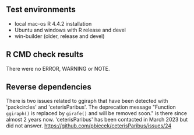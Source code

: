 ## Test environments

* local mac-os R 4.4.2 installation
* Ubuntu and windows with R release and devel
* win-builder (older, release and devel)

## R CMD check results

There were no ERROR, WARNING or NOTE.

## Reverse dependencies

There is two issues related to ggiraph that have been detected with 
'packcircles' and 'ceterisParibus'. The deprecation message 
"Function `ggiraph()` is replaced by `girafe()` and will be removed soon."
is there since almost 2 years now. 'ceterisParibus' has been contacted
in March 2023 but did not answer. https://github.com/pbiecek/ceterisParibus/issues/24


